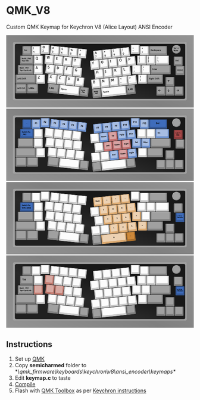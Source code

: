 # QMK_V8
Custom QMK Keymap for Keychron V8 (Alice Layout) ANSI Encoder

![win_base](assets/win_base.png)
![_FN1](assets/_FN1.png)
![_FN2](assets/_FN2.png)
![_FN3](assets/_FN3.png)

## Instructions

1. Set up [QMK](https://docs.qmk.fm/#/newbs_getting_started)
2. Copy **semicharmed** folder to **\qmk_firmware\keyboards\keychron\v8\ansi_encoder\keymaps\**
3. Edit **keymap.c** to taste
4. [Compile](https://docs.qmk.fm/#/newbs_building_firmware)
5. Flash with [QMK Toolbox](https://github.com/qmk/qmk_toolbox) as per [Keychron instructions](https://www.keychron.com/blogs/archived/how-to-factory-reset-or-flash-your-qmk-via-enabled-keychron-v8-keyboard)

